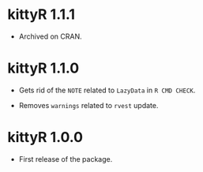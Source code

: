 # kittyR 1.1.1

- Archived on CRAN.

# kittyR 1.1.0

- Gets rid of the `NOTE` related to `LazyData` in `R CMD CHECK`.

- Removes `warnings` related to `rvest` update.

# kittyR 1.0.0

- First release of the package.

